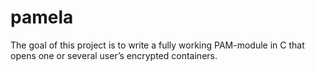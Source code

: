 # pamela
The goal of this project is to write a fully working PAM-module in C that opens one or several user’s encrypted containers.
